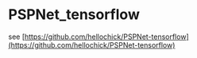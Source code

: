 # PSPNet_tensorflow

see [https://github.com/hellochick/PSPNet-tensorflow](https://github.com/hellochick/PSPNet-tensorflow)